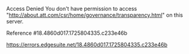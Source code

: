 Access Denied
You don't have permission to access "http://about.att.com/csr/home/governance/transparency.html" on this server.

Reference #18.4860d017.1725804335.c233e46b

https://errors.edgesuite.net/18.4860d017.1725804335.c233e46b